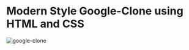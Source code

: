 # Modern Style Google-Clone using HTML and CSS
![google-clone](https://user-images.githubusercontent.com/83221364/163693348-149097ef-0646-4e43-b754-1ab41eb781a4.jpg)
